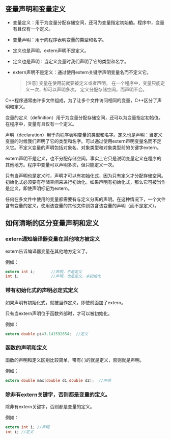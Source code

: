 ## 变量声明和变量定义

- 变量定义：用于为变量分配存储空间，还可为变量指定初始值。程序中，变量有且仅有一个定义。

- 变量声明：用于向程序表明变量的类型和名字。

- 定义也是声明，extern声明不是定义。

- 定义也是声明：当定义变量时我们声明了它的类型和名字。

- extern声明不是定义：通过使用extern关键字声明变量名而不定义它。 

  > [注意] 
  > 变量在使用前就要被定义或者声明。 
  > 在一个程序中，变量只能定义一次，却可以声明多次。 
  > 定义分配存储空间，而声明不会。

C++程序通常由许多文件组成，为了让多个文件访问相同的变量，C++区分了声明和定义。

变量的定义（definition）用于为变量分配存储空间，还可以为变量指定初始值。在程序中，变量有且仅有一个定义。

声明（declaration）用于向程序表明变量的类型和名字。定义也是声明：当定义变量的时候我们声明了它的类型和名字。可以通过使用extern声明变量名而不定义它。不定义变量的声明包括对象名、对象类型和对象类型前的关键字extern。

extern声明不是定义，也不分配存储空间。事实上它只是说明变量定义在程序的其他地方。程序中变量可以声明多次，但只能定义一次。

只有当声明也是定义时，声明才可以有初始化式，因为只有定义才分配存储空间。初始化式必须要有存储空间来进行初始化。如果声明有初始化式，那么它可被当作是定义，即使声明标记为extern。

任何在多文件中使用的变量都需要有与定义分离的声明。在这种情况下，一个文件含有变量的定义，使用该变量的其他文件则包含该变量的声明（而不是定义）。

## 如何清晰的区分变量声明和定义

### extern通知编译器变量在其他地方被定义

extern告诉编译器变量在其他地方定义了。

例如：

```c
extern int i;       //声明，不是定义
int i;              //声明，也是定义，未初始化
```

### 带有初始化式的声明必定式定义

如果声明有初始化式，就被当作定义，即使前面加了extern。 

只有当extern声明位于函数外部时，才可以被初始化。

例如：
```c
extern double pi=3.141592654;  //定义
```
### 函数的声明和定义

函数的声明和定义区别比较简单，带有{ }的就是定义，否则就是声明。

例如：

```c
extern double max(double d1,double d2);  //声明
```

### 除非有extern关键字，否则都是变量的定义。

除非有extern关键字，否则都是变量的定义。

例如：

```c
extern int i; //声明
int i; //定义 
```